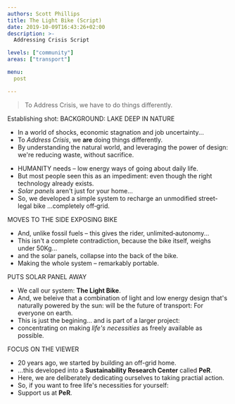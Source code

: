 ```yaml
---
authors: Scott Phillips
title: The Light Bike (Script)
date: 2019-10-09T16:43:26+02:00
description: >-
  Addressing Crisis Script

levels: ["community"]
areas: ["transport"]

menu:
  post

---
```


<!--

How You Do Anything Is How You Do Everything

-->

> To Address Crisis, we have to do things differently.

Establishing shot: 
BACKGROUND: LAKE DEEP IN&nbsp;NATURE

- <!--Italy--> In a world of shocks, economic stagnation and job uncertainty...
- To _Address Crisis_, we **are** doing things differently.
- By understanding the natural world, and leveraging the power of design: we're reducing waste, without&nbsp;sacrifice.

<!-- EATS MINT LEAF -->

- HUMANITY needs – low energy ways of going about daily&nbsp;life.
- But most people seen this as <!-- a challange: --> an impediment: even though the right technology already&nbsp;exists.
- _Solar panels_ aren't just for your home... 
- So, we developed a simple system to recharge an unmodified street-legal <!--electric--> bike ...completely&nbsp;off&#8209;grid.
<!--- The Light Bike is a street legal device from Surron. What we have done is develop a PV array connected to a charge controller to top up the battery on the move.
-->

MOVES TO THE SIDE EXPOSING BIKE

- And, unlike fossil fuels – this gives the&nbsp;rider, unlimited&#8209;autonomy...
- This isn't a complete contradiction, because the bike itself, weighs under&nbsp;50Kg...
- and the solar panels, collapse into the back of the&nbsp;bike.
- Making the whole system – remarkably&nbsp;portable.

PUTS SOLAR PANEL AWAY

- We call our system: **The Light Bike**.
- And, we beleive that a combination of light&nbsp;and low energy design that's naturally powered by the sun: will be the future of transport: For everyone on&nbsp;earth.
- This is just the&nbsp;begining... and is part of a larger project:
- concentrating on making _life's necessities_<!--, like transport:--> as freely available as possible.

<!-- Whatever is rightly done, however humble, is noble. (Quidvisrecte factum quamvis humile praeclarum.) — Sir Henry Royce -->

FOCUS ON THE VIEWER

- 20 years ago, we started by building an off-grid home.
- ...this developed into a **Sustainability Research Center** called **PeR**.
- Here, we are deliberately dedicating ourselves to taking practial&nbsp;action.
- So, if you want to free life's necessities for yourself:
- Support us at **PeR**.
<!--- Join us at **PeR**. -->




<!--

- Here, we are deliberately dedicating ourselves to  averting crisis for ourselves. 
- If you want to explore OUR approach for yourself: visit **PeR**.

: crop shortages, economic stagnation and job uncertainty, 

_Climate Crisis_
low impediment, accessible
In the face of Climate Crisis...

- charge controller
- We've rigourously questioned how we've designed and built our designs in the past
- at the same time the charge controller is  it carries 
-  it's possible to make a 
-->